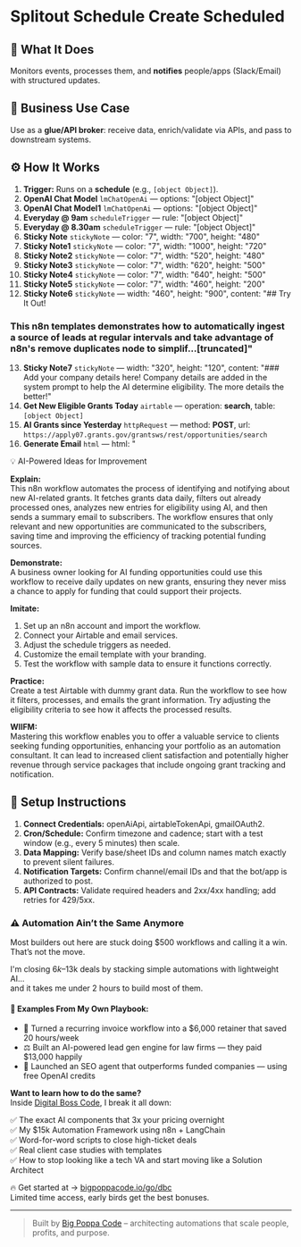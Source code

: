 # Splitout Schedule Create Scheduled
## 🚀 What It Does
Monitors events, processes them, and **notifies** people/apps (Slack/Email) with structured updates.

## 💼 Business Use Case
Use as a **glue/API broker**: receive data, enrich/validate via APIs, and pass to downstream systems.

## ⚙️ How It Works
1. **Trigger:** Runs on a **schedule** (e.g., `[object Object]`).
2. **OpenAI Chat Model** `lmChatOpenAi` — options: "[object Object]"
3. **OpenAI Chat Model1** `lmChatOpenAi` — options: "[object Object]"
4. **Everyday @ 9am** `scheduleTrigger` — rule: "[object Object]"
5. **Everyday @ 8.30am** `scheduleTrigger` — rule: "[object Object]"
6. **Sticky Note** `stickyNote` — color: "7", width: "700", height: "480"
7. **Sticky Note1** `stickyNote` — color: "7", width: "1000", height: "720"
8. **Sticky Note2** `stickyNote` — color: "7", width: "520", height: "480"
9. **Sticky Note3** `stickyNote` — color: "7", width: "620", height: "500"
10. **Sticky Note4** `stickyNote` — color: "7", width: "640", height: "500"
11. **Sticky Note5** `stickyNote` — color: "7", width: "460", height: "200"
12. **Sticky Note6** `stickyNote` — width: "460", height: "900", content: "## Try It Out!

### This n8n templates demonstrates how to automatically ingest a source of leads at regular intervals and take advantage of n8n's remove duplicates node to simplif…[truncated]"
13. **Sticky Note7** `stickyNote` — width: "320", height: "120", content: "### Add your company details here!
Company details are added in the system prompt to help the AI determine eligibility. The more details the better!"
14. **Get New Eligible Grants Today** `airtable` — operation: **search**, table: `[object Object]`
15. **AI Grants since Yesterday** `httpRequest` — method: **POST**, url: `https://apply07.grants.gov/grantsws/rest/opportunities/search`
16. **Generate Email** `html` — html: "<!DOCTYPE HTML PUBLIC "-//W3C//DTD XHTML 1.0 Transitional //EN" "http://www.w3.org/TR/xhtml1/DTD/xhtml1-transitional.dtd">
<html xmlns="http://www.w3.org/1999/xhtml" xmlns:v="urn:s…[truncated]"
17. **Grants to List** `splitOut` — options: "[object Object]", fieldToSplitOut: "oppHits"
18. **Get Subscribers** `airtable` — operation: **search**, table: `[object Object]`
19. **Only New Grants** `removeDuplicates` — operation: **removeItemsSeenInPreviousExecutions**
20. **Send Subscriber Email** `gmail` — sendTo: "={{ $json.Email }}", message: "={{ $('Generate Email').first().json.html }}", options: "[object Object]"
21. **Get Grant Details** `httpRequest` — method: **POST**, url: `https://apply07.grants.gov/grantsws/rest/opportunity/details`
22. **Summarize Synopsis** `informationExtractor` — text: "=Agency: {{ $json.synopsis.agencyName }}
Title: {{ $json.opportunityTitle }}
Synopsis: {{ $json.synopsis.synopsisDesc }}", options: "[object Object]", schemaType: "manual"
23. **Eligibility Factors** `informationExtractor` — text: "=Agency: {{  $json.synopsis.agencyName }}
Title: {{ $json.opportunityTitle }}
Synopsis: {{ $json.synopsis.synopsisDesc }}
Eligibility: {{ $json.synopsis.applicantEligibilityDesc }}", options: "[object Object]", schemaType: "manual"
24. **Merge** `merge` — mode: "combine", options: "[object Object]", combineBy: "combineByPosition"
25. **Save to Tracker** `airtable` — operation: **create**, table: `[object Object]`

## 💡 AI-Powered Ideas for Improvement
**Explain:**  
This n8n workflow automates the process of identifying and notifying about new AI-related grants. It fetches grants data daily, filters out already processed ones, analyzes new entries for eligibility using AI, and then sends a summary email to subscribers. The workflow ensures that only relevant and new opportunities are communicated to the subscribers, saving time and improving the efficiency of tracking potential funding sources.

**Demonstrate:**  
A business owner looking for AI funding opportunities could use this workflow to receive daily updates on new grants, ensuring they never miss a chance to apply for funding that could support their projects.

**Imitate:**  
1. Set up an n8n account and import the workflow.
2. Connect your Airtable and email services.
3. Adjust the schedule triggers as needed.
4. Customize the email template with your branding.
5. Test the workflow with sample data to ensure it functions correctly.

**Practice:**  
Create a test Airtable with dummy grant data. Run the workflow to see how it filters, processes, and emails the grant information. Try adjusting the eligibility criteria to see how it affects the processed results.

**WIIFM:**  
Mastering this workflow enables you to offer a valuable service to clients seeking funding opportunities, enhancing your portfolio as an automation consultant. It can lead to increased client satisfaction and potentially higher revenue through service packages that include ongoing grant tracking and notification.

## 🔧 Setup Instructions
1. **Connect Credentials:** openAiApi, airtableTokenApi, gmailOAuth2.
2. **Cron/Schedule:** Confirm timezone and cadence; start with a test window (e.g., every 5 minutes) then scale.
3. **Data Mapping:** Verify base/sheet IDs and column names match exactly to prevent silent failures.
4. **Notification Targets:** Confirm channel/email IDs and that the bot/app is authorized to post.
5. **API Contracts:** Validate required headers and 2xx/4xx handling; add retries for 429/5xx.

### ⚠️ Automation Ain’t the Same Anymore

Most builders out here are stuck doing $500 workflows and calling it a win.  
That’s not the move.  

I'm closing $6k–$13k deals by stacking simple automations with lightweight AI...  
and it takes me under 2 hours to build most of them.

#### 🧠 Examples From My Own Playbook:
- 🔁 Turned a recurring invoice workflow into a $6,000 retainer that saved 20 hours/week  
- ⚖️ Built an AI-powered lead gen engine for law firms — they paid $13,000 happily  
- 🚀 Launched an SEO agent that outperforms funded companies — using free OpenAI credits  

**Want to learn how to do the same?**  
Inside [Digital Boss Code](https://bigpoppacode.io/go/dbc), I break it all down:

✅ The exact AI components that 3x your pricing overnight  
✅ My $15k Automation Framework using n8n + LangChain  
✅ Word-for-word scripts to close high-ticket deals  
✅ Real client case studies with templates  
✅ How to stop looking like a tech VA and start moving like a Solution Architect  

🔥 Get started at → [bigpoppacode.io/go/dbc](https://bigpoppacode.io/go/dbc)  
Limited time access, early birds get the best bonuses.

---
> Built by [Big Poppa Code](https://bigpoppacode.io) – architecting automations that scale people, profits, and purpose.
